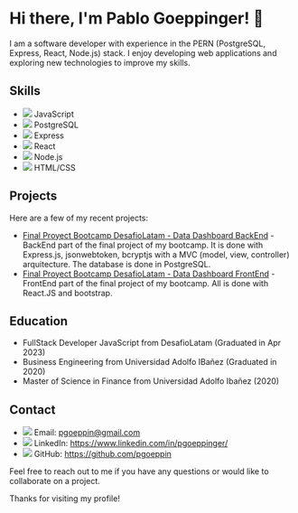 # Hi there, I'm Pablo Goeppinger! 👋

I am a software developer with experience in the PERN (PostgreSQL, Express, React, Node.js) stack. I enjoy developing web applications and exploring new technologies to improve my skills.

## Skills

- <img src="https://img.icons8.com/color/24/000000/javascript.png"/> JavaScript
- <img src="https://img.icons8.com/color/24/000000/postgreesql.png"/> PostgreSQL
- <img src="https://img.icons8.com/color/24/000000/express.png"/> Express
- <img src="https://img.icons8.com/color/24/000000/react-native.png"/> React
- <img src="https://img.icons8.com/color/24/000000/nodejs.png"/> Node.js
- <img src="https://img.icons8.com/color/24/000000/html-5.png"/> HTML/CSS

## Projects

Here are a few of my recent projects:

- [Final Proyect Bootcamp DesafioLatam - Data Dashboard BackEnd](https://github.com/Sherydan/backend-proyecto-final) - BackEnd part of the final project of my bootcamp. It is done with Express.js, jsonwebtoken, bcryptjs with a MVC (model, view, controller) arquitecture. The database is done in PostgreSQL.
- [Final Proyect Bootcamp DesafioLatam - Data Dashboard FrontEnd](https://github.com/Sherydan/proyecto-final-frontend) - FrontEnd part of the final project of my bootcamp. All is done with React.JS and bootstrap.

## Education

- FullStack Developer JavaScript from DesafioLatam (Graduated in Apr 2023)
- Business Engineering from Universidad Adolfo IBañez (Graduated in 2020)
- Master of Science in Finance from Universidad Adolfo Ibañez (2020)
## Contact

- <img src="https://img.icons8.com/fluent/24/000000/email-open.png"/> Email: pgoeppin@gmail.com
- <img src="https://img.icons8.com/color/24/000000/linkedin.png"/> LinkedIn: https://www.linkedin.com/in/pgoeppinger/
- <img src="https://img.icons8.com/material-rounded/24/000000/github.png"/> GitHub: https://github.com/pgoeppin

Feel free to reach out to me if you have any questions or would like to collaborate on a project.

Thanks for visiting my profile!
